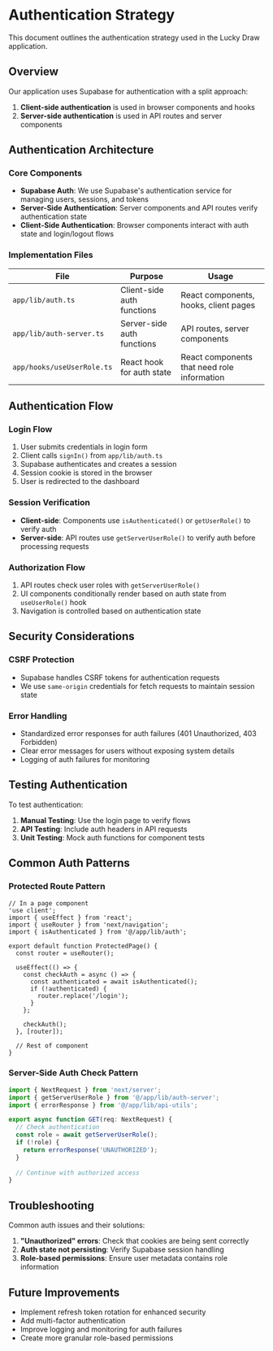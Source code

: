 # Authentication Strategy

This document outlines the authentication strategy used in the Lucky Draw application.

## Overview

Our application uses Supabase for authentication with a split approach:

1. **Client-side authentication** is used in browser components and hooks
2. **Server-side authentication** is used in API routes and server components

## Authentication Architecture

### Core Components

- **Supabase Auth**: We use Supabase's authentication service for managing users, sessions, and tokens
- **Server-Side Authentication**: Server components and API routes verify authentication state
- **Client-Side Authentication**: Browser components interact with auth state and login/logout flows

### Implementation Files

| File | Purpose | Usage |
|------|---------|-------|
| `app/lib/auth.ts` | Client-side auth functions | React components, hooks, client pages |
| `app/lib/auth-server.ts` | Server-side auth functions | API routes, server components |
| `app/hooks/useUserRole.ts` | React hook for auth state | React components that need role information |

## Authentication Flow

### Login Flow

1. User submits credentials in login form
2. Client calls `signIn()` from `app/lib/auth.ts`
3. Supabase authenticates and creates a session
4. Session cookie is stored in the browser
5. User is redirected to the dashboard

### Session Verification

- **Client-side**: Components use `isAuthenticated()` or `getUserRole()` to verify auth
- **Server-side**: API routes use `getServerUserRole()` to verify auth before processing requests

### Authorization Flow

1. API routes check user roles with `getServerUserRole()`
2. UI components conditionally render based on auth state from `useUserRole()` hook
3. Navigation is controlled based on authentication state

## Security Considerations

### CSRF Protection

- Supabase handles CSRF tokens for authentication requests
- We use `same-origin` credentials for fetch requests to maintain session state

### Error Handling

- Standardized error responses for auth failures (401 Unauthorized, 403 Forbidden)
- Clear error messages for users without exposing system details
- Logging of auth failures for monitoring

## Testing Authentication

To test authentication:

1. **Manual Testing**: Use the login page to verify flows
2. **API Testing**: Include auth headers in API requests
3. **Unit Testing**: Mock auth functions for component tests

## Common Auth Patterns

### Protected Route Pattern

```tsx
// In a page component
'use client';
import { useEffect } from 'react';
import { useRouter } from 'next/navigation';
import { isAuthenticated } from '@/app/lib/auth';

export default function ProtectedPage() {
  const router = useRouter();
  
  useEffect(() => {
    const checkAuth = async () => {
      const authenticated = await isAuthenticated();
      if (!authenticated) {
        router.replace('/login');
      }
    };
    
    checkAuth();
  }, [router]);
  
  // Rest of component
}
```

### Server-Side Auth Check Pattern

```typescript
import { NextRequest } from 'next/server';
import { getServerUserRole } from '@/app/lib/auth-server';
import { errorResponse } from '@/app/lib/api-utils';

export async function GET(req: NextRequest) {
  // Check authentication
  const role = await getServerUserRole();
  if (!role) {
    return errorResponse('UNAUTHORIZED');
  }
  
  // Continue with authorized access
}
```

## Troubleshooting

Common auth issues and their solutions:

1. **"Unauthorized" errors**: Check that cookies are being sent correctly
2. **Auth state not persisting**: Verify Supabase session handling
3. **Role-based permissions**: Ensure user metadata contains role information

## Future Improvements

- Implement refresh token rotation for enhanced security
- Add multi-factor authentication
- Improve logging and monitoring for auth failures
- Create more granular role-based permissions 